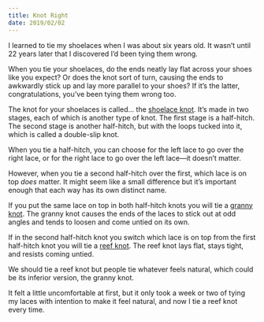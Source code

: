 ```yaml
---
title: Knot Right
date: 2019/02/02
---
```


I learned to tie my shoelaces when I was about six years old. It wasn’t until 22 years later that I discovered I’d been tying them wrong.

When you tie your shoelaces, do the ends neatly lay flat across your shoes like you expect? Or does the knot sort of turn, causing the ends to awkwardly stick up and lay more parallel to your shoes? If it’s the latter, congratulations, you’ve been tying them wrong too.

The knot for your shoelaces is called… the [shoelace knot][shoelace]. It’s made in two stages, each of which is another type of knot. The first stage is a half-hitch. The second stage is another half-hitch, but with the loops tucked into it, which is called a double-slip knot.

When you tie a half-hitch, you can choose for the left lace to go over the right lace, or for the right lace to go over the left lace—it doesn’t matter.

However, when you tie a second half-hitch over the first, which lace is on top _does_ matter. It might seem like a small difference but it’s important enough that each way has its own distinct name.

If you put the same lace on top in both half-hitch knots you will tie a [granny knot][granny]. The granny knot causes the ends of the laces to stick out at odd angles and tends to loosen and come untied on its own.

If in the second half-hitch knot you switch which lace is on top from the first half-hitch knot you will tie a [reef knot][reef]. The reef knot lays flat, stays tight, and resists coming untied.

We should tie a reef knot but people tie whatever feels natural, which could be its inferior version, the granny knot.

It felt a little uncomfortable at first, but it only took a week or two of tying my laces  with intention to make it feel natural, and now I tie a reef knot every time.

[shoelace]: http://en.wikipedia.org/wiki/Shoelace_knot
[granny]: http://en.wikipedia.org/wiki/Granny_knot
[reef]: http://en.wikipedia.org/wiki/Reef_knot
